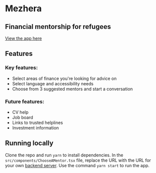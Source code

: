 # Mezhera
## Financial mentorship for refugees

[View the app here](https://mezhera.netlify.app/)

## Features

### Key features:
- Select areas of finance you're looking for advice on
- Select language and accessibility needs
- Choose from 3 suggested mentors and start a conversation

### Future features:
- CV help
- Job board
- Links to trusted helplines
- Investment information

## Running locally

Clone the repo and run `yarn` to install dependencies. In the `src/components/ChooseAMentor.tsx` file, replace the URL with the URL for your own [backend server](https://github.com/EraliaKats/mezhera-be). Use the command `yarn start` to run the app.
